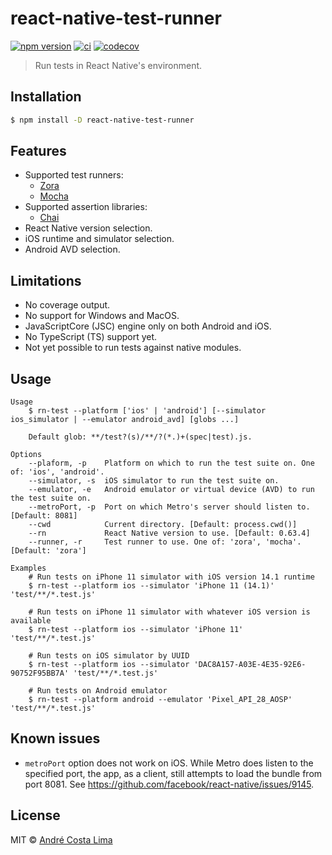 # react-native-test-runner

[![npm version][npm-image]][npm-url] [![ci][github-ci-image]][github-ci-url] [![codecov][codecov-image]][codecov-url]

[npm-url]:https://www.npmjs.com/package/react-native-test-runner
[npm-image]:https://img.shields.io/npm/v/react-native-test-runner.svg
[github-ci-url]:https://github.com/acostalima/react-native-test-runner/actions
[github-ci-image]:https://github.com/acostalima/react-native-test-runner/workflows/Node%20CI/badge.svg
[codecov-url]:https://codecov.io/gh/acostalima/react-native-test-runner?branch=master
[codecov-image]:https://codecov.io/gh/acostalima/react-native-test-runner/badge.svg?branch=master

> Run tests in React Native's environment.

## Installation

```sh
$ npm install -D react-native-test-runner
```

## Features 

- Supported test runners:
    - [Zora](https://github.com/lorenzofox3/zora)
    - [Mocha](https://github.com/mochajs/mocha/)
- Supported assertion libraries:
    - [Chai](https://github.com/chaijs/chai)
- React Native version selection.
- iOS runtime and simulator selection.
- Android AVD selection.

## Limitations

- No coverage output.
- No support for Windows and MacOS.
- JavaScriptCore (JSC) engine only on both Android and iOS.
- No TypeScript (TS) support yet.
- Not yet possible to run tests against native modules.
## Usage

```
Usage
    $ rn-test --platform ['ios' | 'android'] [--simulator ios_simulator | --emulator android_avd] [globs ...]

    Default glob: **/test?(s)/**/?(*.)+(spec|test).js.

Options
    --plaform, -p    Platform on which to run the test suite on. One of: 'ios', 'android'.
    --simulator, -s  iOS simulator to run the test suite on.
    --emulator, -e   Android emulator or virtual device (AVD) to run the test suite on.
    --metroPort, -p  Port on which Metro's server should listen to. [Default: 8081]
    --cwd            Current directory. [Default: process.cwd()]
    --rn             React Native version to use. [Default: 0.63.4]
    --runner, -r     Test runner to use. One of: 'zora', 'mocha'. [Default: 'zora']

Examples
    # Run tests on iPhone 11 simulator with iOS version 14.1 runtime
    $ rn-test --platform ios --simulator 'iPhone 11 (14.1)' 'test/**/*.test.js'

    # Run tests on iPhone 11 simulator with whatever iOS version is available
    $ rn-test --platform ios --simulator 'iPhone 11' 'test/**/*.test.js'

    # Run tests on iOS simulator by UUID
    $ rn-test --platform ios --simulator 'DAC8A157-A03E-4E35-92E6-90752F95BB7A' 'test/**/*.test.js'

    # Run tests on Android emulator
    $ rn-test --platform android --emulator 'Pixel_API_28_AOSP' 'test/**/*.test.js'
```
## Known issues

- `metroPort` option does not work on iOS. While Metro does listen to the specified port, the app, as a client, still attempts to load the bundle from port 8081. See https://github.com/facebook/react-native/issues/9145.
## License

MIT © [André Costa Lima](https://github.com/acostalima)
